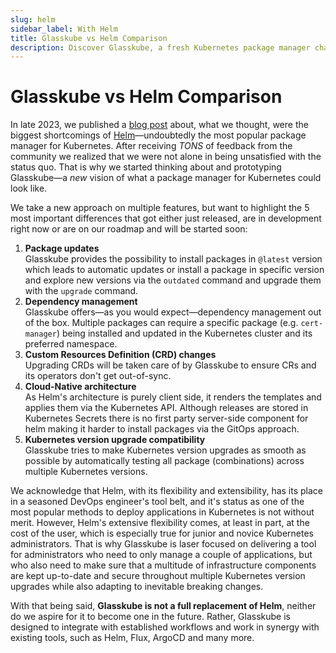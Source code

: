 ```yaml
---
slug: helm
sidebar_label: With Helm
title: Glasskube vs Helm Comparison
description: Discover Glasskube, a fresh Kubernetes package manager challenging Helm's shortcomings. Explore automatic updates, dependency management and much more.
---
```


# Glasskube vs Helm Comparison

In late 2023, we published a [blog post](https://glasskube.eu/en/r/knowledge/5-helm-shortcomings/) about, what we thought, were the biggest shortcomings of [Helm](https://helm.sh/)—undoubtedly the most popular package manager for Kubernetes.
After receiving *TONS* of feedback from the community we realized that we were not alone in being unsatisfied with the status quo.
That is why we started thinking about and prototyping Glasskube—a *new* vision of what a package manager for Kubernetes could look like.

We take a new approach on multiple features, but want to highlight the 5 most important differences that got either just released, are in development right now or are on our roadmap and will be started soon:

1. **Package updates**<br/>Glasskube provides the possibility to install packages in `@latest` version which leads to automatic updates or install a package in specific version and explore new versions via the `outdated` command and upgrade them with the `upgrade` command.
2. **Dependency management**<br/>Glasskube offers—as you would expect—dependency management out of the box. Multiple packages can require a specific package (e.g. `cert-manager`) being installed and updated in the Kubernetes cluster and its preferred namespace.
3. **Custom Resources Definition (CRD) changes**<br/>Upgrading CRDs will be taken care of by Glasskube to ensure CRs and its operators don't get out-of-sync.
4. **Cloud-Native architecture**<br/>As Helm's architecture is purely client side, it renders the templates and applies them via the Kubernetes API. Although releases are stored in Kubernetes Secrets there is no first party server-side component for helm making it harder to install packages via the GitOps approach.
5. **Kubernetes version upgrade compatibility**<br/>Glasskube tries to make Kubernetes version upgrades as smooth as possible by automatically testing all package (combinations) across multiple Kubernetes versions.

We acknowledge that Helm, with its flexibility and extensibility, has its place in a seasoned DevOps engineer's tool belt, and it's status as one of the most popular methods to deploy applications in Kubernetes is not without merit.
However, Helm's extensive flexibility comes, at least in part, at the cost of the user, which is especially true for junior and novice Kubernetes administrators.
That is why Glasskube is laser focused on delivering a tool for administrators who need to only manage a couple of applications, but who also need to make sure that a multitude of infrastructure components are kept up-to-date and secure throughout multiple Kubernetes version upgrades while also adapting to inevitable breaking changes.

With that being said, **Glasskube is not a full replacement of Helm**, neither do we aspire for it to become one in the future.
Rather, Glasskube is designed to integrate with established workflows and work in synergy with existing tools, such as Helm, Flux, ArgoCD and many more.
